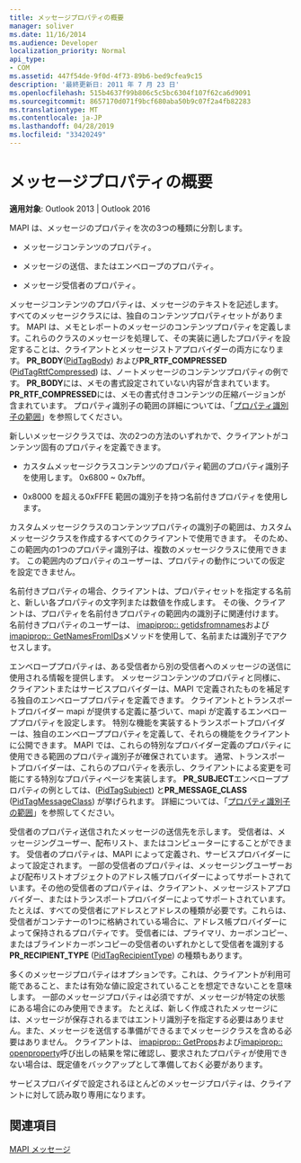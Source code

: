 ```yaml
---
title: メッセージプロパティの概要
manager: soliver
ms.date: 11/16/2014
ms.audience: Developer
localization_priority: Normal
api_type:
- COM
ms.assetid: 447f54de-9f0d-4f73-89b6-bed9cfea9c15
description: '最終更新日: 2011 年 7 月 23 日'
ms.openlocfilehash: 515b4637f99b806c5c5bc6304f107f62ca6d9091
ms.sourcegitcommit: 8657170d071f9bcf680aba50b9c07f2a4fb82283
ms.translationtype: MT
ms.contentlocale: ja-JP
ms.lasthandoff: 04/28/2019
ms.locfileid: "33420249"
---
```

# <a name="message-properties-overview"></a>メッセージプロパティの概要

  
  
**適用対象**: Outlook 2013 | Outlook 2016 
  
MAPI は、メッセージのプロパティを次の3つの種類に分割します。
  
- メッセージコンテンツのプロパティ。
    
- メッセージの送信、またはエンベロープのプロパティ。
    
- メッセージ受信者のプロパティ。
    
メッセージコンテンツのプロパティは、メッセージのテキストを記述します。 すべてのメッセージクラスには、独自のコンテンツプロパティセットがあります。 MAPI は、メモとレポートのメッセージのコンテンツプロパティを定義します。これらのクラスのメッセージを処理して、その実装に適したプロパティを設定することは、クライアントとメッセージストアプロバイダーの両方になります。 **PR_BODY**([PidTagBody](pidtagbody-canonical-property.md)) および**PR_RTF_COMPRESSED** ([PidTagRtfCompressed](pidtagrtfcompressed-canonical-property.md)) は、ノートメッセージのコンテンツプロパティの例です。 **PR_BODY**には、メモの書式設定されていない内容が含まれています。 **PR_RTF_COMPRESSED**には、メモの書式付きコンテンツの圧縮バージョンが含まれています。 プロパティ識別子の範囲の詳細については、「[プロパティ識別子の範囲](property-identifier-ranges.md)」を参照してください。
  
新しいメッセージクラスでは、次の2つの方法のいずれかで、クライアントがコンテンツ固有のプロパティを定義できます。
  
- カスタムメッセージクラスコンテンツのプロパティ範囲のプロパティ識別子を使用します。 0x6800 ~ 0x7bff。
    
- 0x8000 を超える0xFFFE 範囲の識別子を持つ名前付きプロパティを使用します。
    
カスタムメッセージクラスのコンテンツプロパティの識別子の範囲は、カスタムメッセージクラスを作成するすべてのクライアントで使用できます。 そのため、この範囲内の1つのプロパティ識別子は、複数のメッセージクラスに使用できます。 この範囲内のプロパティのユーザーは、プロパティの動作についての仮定を設定できません。 
  
名前付きプロパティの場合、クライアントは、プロパティセットを指定する名前と、新しい各プロパティの文字列または数値を作成します。 その後、クライアントは、プロパティを名前付きプロパティの範囲内の識別子に関連付けます。 名前付きプロパティのユーザーは、 [imapiprop:: getidsfromnames](imapiprop-getidsfromnames.md)および[imapiprop:: GetNamesFromIDs](imapiprop-getnamesfromids.md)メソッドを使用して、名前または識別子でアクセスします。 
  
エンベローププロパティは、ある受信者から別の受信者へのメッセージの送信に使用される情報を提供します。 メッセージコンテンツのプロパティと同様に、クライアントまたはサービスプロバイダーは、MAPI で定義されたものを補足する独自のエンベローププロパティを定義できます。 クライアントとトランスポートプロバイダー mapi が提供する定義に基づいて、mapi が定義するエンベローププロパティを設定します。 特別な機能を実装するトランスポートプロバイダーは、独自のエンベローププロパティを定義して、それらの機能をクライアントに公開できます。 MAPI では、これらの特別なプロバイダー定義のプロパティに使用できる範囲のプロパティ識別子が確保されています。 通常、トランスポートプロバイダーは、これらのプロパティを表示し、クライアントによる変更を可能にする特別なプロパティページを実装します。 **PR_SUBJECT**エンベローププロパティの例としては、([PidTagSubject](pidtagsubject-canonical-property.md)) と**PR_MESSAGE_CLASS** ([PidTagMessageClass](pidtagmessageclass-canonical-property.md)) が挙げられます。 詳細については、「[プロパティ識別子の範囲](property-identifier-ranges.md)」を参照してください。
  
受信者のプロパティ送信されたメッセージの送信先を示します。 受信者は、メッセージングユーザー、配布リスト、またはコンピューターにすることができます。 受信者のプロパティは、MAPI によって定義され、サービスプロバイダーによって設定されます。 一部の受信者のプロパティは、メッセージングユーザーおよび配布リストオブジェクトのアドレス帳プロバイダーによってサポートされています。その他の受信者のプロパティは、クライアント、メッセージストアプロバイダー、またはトランスポートプロバイダーによってサポートされています。 たとえば、すべての受信者にアドレスとアドレスの種類が必要です。これらは、受信者がコンテナーの1つに格納されている場合に、アドレス帳プロバイダーによって保持されるプロパティです。 受信者には、プライマリ、カーボンコピー、またはブラインドカーボンコピーの受信者のいずれかとして受信者を識別する**PR_RECIPIENT_TYPE** ([PidTagRecipientType](pidtagrecipienttype-canonical-property.md)) の種類もあります。
  
多くのメッセージプロパティはオプションです。これは、クライアントが利用可能であること、または有効な値に設定されていることを想定できないことを意味します。 一部のメッセージプロパティは必須ですが、メッセージが特定の状態にある場合にのみ使用できます。 たとえば、新しく作成されたメッセージには、メッセージが保存されるまではエントリ識別子を指定する必要はありません。また、メッセージを送信する準備ができるまでメッセージクラスを含める必要はありません。 クライアントは、 [imapiprop:: GetProps](imapiprop-getprops.md)および[imapiprop:: openproperty](imapiprop-openproperty.md)呼び出しの結果を常に確認し、要求されたプロパティが使用できない場合は、既定値をバックアップとして準備しておく必要があります。 
  
サービスプロバイダで設定されるほとんどのメッセージプロパティは、クライアントに対して読み取り専用になります。 
  
## <a name="see-also"></a>関連項目



[MAPI メッセージ](mapi-messages.md)

